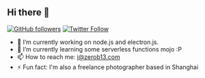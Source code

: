 ## Hi there 👋

[![GitHub followers](https://img.shields.io/github/followers/zerob13?style=flat-square)](https://github.com/zerob13)
[![Twitter Follow](https://img.shields.io/twitter/follow/imwritingbugs?style=flat-square)](https://twitter.com/imwritingbugs)


- 🔭 I’m currently working on node.js and electron.js.
- 🌱 I’m currently learning some serverless functions mojo :P
- 📫 How to reach me: [i@zerob13.com](mailto:i@zerob13.com)
- ⚡ Fun fact: I'm also a freelance photographer based in Shanghai



<!--
**zerob13/zerob13** is a ✨ _special_ ✨ repository because its `README.md` (this file) appears on your GitHub profile.

Here are some ideas to get you started:
- 😄 Pronouns: ...
-->
